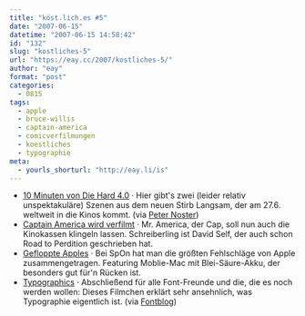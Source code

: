 ```yaml
---
title: "köst.lich.es #5"
date: "2007-06-15"
datetime: "2007-06-15 14:58:42"
id: "132"
slug: "kostliches-5"
url: "https://eay.cc/2007/kostliches-5/"
author: "eay"
format: "post"
categories:
  - 0815
tags:
  - apple
  - bruce-willis
  - captain-america
  - comicverfilmungen
  - koestliches
  - typographie
meta:
  - yourls_shorturl: "http://eay.li/is"
---
```


- [10 Minuten von Die Hard 4.0](http://www.movieweb.com/news/93/20493.php) · Hier gibt's zwei (leider relativ unspektakuläre) Szenen aus dem neuen Stirb Langsam, der am 27.6. weltweit in die Kinos kommt. (via [Peter Noster](http://www.peter-noster.de/wordpress/2007-06-15/linktour-14-juni-2007))
- [Captain America wird verfilmt](http://www.joblo.com/index.php?id=16405) · Mr. America, der Cap, soll nun auch die Kinokassen klingeln lassen. Schreiberling ist David Self, der auch schon Road to Perdition geschrieben hat.
- [Gefloppte Apples](http://www.spiegel.de/netzwelt/spielzeug/0,1518,488153,00.html) · Bei SpOn hat man die größten Fehlschläge von Apple zusammengetragen. Featuring Moblie-Mac mit Blei-Säure-Akku, der besonders gut für'n Rücken ist.
- [Typographics](http://bigbert.vfs.com/~dd07marcos/mograph/typographics_h264.mov) · Abschließend für alle Font-Freunde und die, die es noch werden wollen: Dieses Filmchen erklärt sehr ansehnlich, was Typographie eigentlich ist. (via [Fontblog](http://www.fontblog.de/drei-minuten-typografie-schnellkurs))
